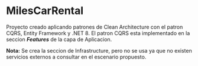# MilesCarRental
Proyecto creado aplicando patrones de Clean Architecture con el patron CQRS, Entity Framework y .NET 8.
El patron CQRS esta implementado en la seccion ***Features*** de la capa de Aplicacion.


**Nota:** Se crea la seccion de Infrastructure, pero no se usa ya que no existen servicios externos a consultar en el escenario propuesto.

